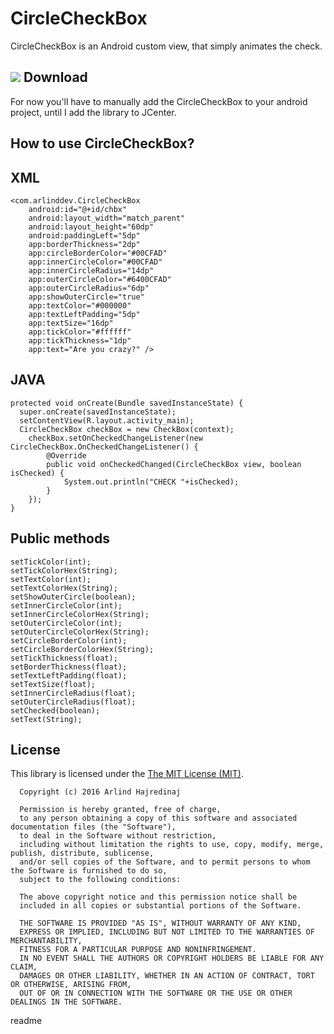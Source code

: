 # CircleCheckBox
CircleCheckBox is an Android custom view, that simply animates the check.

![](https://media.giphy.com/media/Cq47G7jNXaGk/giphy.gif)
Download
--------
For now you'll have to manually add the CircleCheckBox to your android project, until I add the library to JCenter.

How to use CircleCheckBox?
--------

XML
--------
```
<com.arlinddev.CircleCheckBox
    android:id="@+id/chbx"
    android:layout_width="match_parent"
    android:layout_height="60dp"
    android:paddingLeft="5dp"
    app:borderThickness="2dp"
    app:circleBorderColor="#00CFAD"
    app:innerCircleColor="#00CFAD"
    app:innerCircleRadius="14dp"
    app:outerCircleColor="#6400CFAD"
    app:outerCircleRadius="6dp"
    app:showOuterCircle="true"
    app:textColor="#000000"
    app:textLeftPadding="5dp"
    app:textSize="16dp"
    app:tickColor="#ffffff"
    app:tickThickness="1dp"
    app:text="Are you crazy?" />
```
JAVA
--------
```
protected void onCreate(Bundle savedInstanceState) {
  super.onCreate(savedInstanceState);
  setContentView(R.layout.activity_main);
  CircleCheckBox checkBox = new CheckBox(context);
	checkBox.setOnCheckedChangeListener(new CircleCheckBox.OnCheckedChangeListener() {
	    @Override
	    public void onCheckedChanged(CircleCheckBox view, boolean isChecked) {
	        System.out.println("CHECK "+isChecked);
	    }
	});
} 
```
Public methods
--------
```
setTickColor(int);
setTickColorHex(String);
setTextColor(int);
setTextColorHex(String);
setShowOuterCircle(boolean);
setInnerCircleColor(int);
setInnerCircleColorHex(String);
setOuterCircleColor(int);
setOuterCircleColorHex(String);
setCircleBorderColor(int);
setCircleBorderColorHex(String);
setTickThickness(float);
setBorderThickness(float);
setTextLeftPadding(float);
setTextSize(float);
setInnerCircleRadius(float);
setOuterCircleRadius(float);
setChecked(boolean);
setText(String);
```
License
--------
This library is licensed under the [The MIT License (MIT)](https://opensource.org/licenses/MIT).
```
  Copyright (c) 2016 Arlind Hajredinaj

  Permission is hereby granted, free of charge,
  to any person obtaining a copy of this software and associated documentation files (the "Software"),
  to deal in the Software without restriction,
  including without limitation the rights to use, copy, modify, merge, publish, distribute, sublicense,
  and/or sell copies of the Software, and to permit persons to whom the Software is furnished to do so,
  subject to the following conditions:

  The above copyright notice and this permission notice shall be
  included in all copies or substantial portions of the Software.

  THE SOFTWARE IS PROVIDED "AS IS", WITHOUT WARRANTY OF ANY KIND,
  EXPRESS OR IMPLIED, INCLUDING BUT NOT LIMITED TO THE WARRANTIES OF MERCHANTABILITY,
  FITNESS FOR A PARTICULAR PURPOSE AND NONINFRINGEMENT.
  IN NO EVENT SHALL THE AUTHORS OR COPYRIGHT HOLDERS BE LIABLE FOR ANY CLAIM,
  DAMAGES OR OTHER LIABILITY, WHETHER IN AN ACTION OF CONTRACT, TORT OR OTHERWISE, ARISING FROM,
  OUT OF OR IN CONNECTION WITH THE SOFTWARE OR THE USE OR OTHER DEALINGS IN THE SOFTWARE.
```
  <tabTrigger>readme</tabTrigger>
